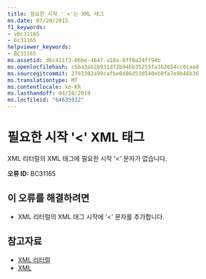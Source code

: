```yaml
---
title: 필요한 시작 ' <'는 XML 태그
ms.date: 07/20/2015
f1_keywords:
- vbc31165
- bc31165
helpviewer_keywords:
- BC31165
ms.assetid: d6c411f3-06be-4647-a18a-8ff8a24ff94b
ms.openlocfilehash: c5ba3ab2b931df2b94bb35255fa3b3654cc0caa8
ms.sourcegitcommit: 2701302a99cafbe0d86d53d540eb0fa7e9b46b36
ms.translationtype: MT
ms.contentlocale: ko-KR
ms.lasthandoff: 04/28/2019
ms.locfileid: "64635932"
---
```

# <a name="expected-beginning--for-an-xml-tag"></a>필요한 시작 '\<' XML 태그
XML 리터럴의 XML 태그에 필요한 시작 '<' 문자가 없습니다.  
  
 **오류 ID:** BC31165  
  
## <a name="to-correct-this-error"></a>이 오류를 해결하려면  
  
- XML 리터럴의 XML 태그 시작에 '<' 문자를 추가합니다.  
  
## <a name="see-also"></a>참고자료

- [XML 리터럴](../../visual-basic/language-reference/xml-literals/index.md)
- [XML](../../visual-basic/programming-guide/language-features/xml/index.md)
